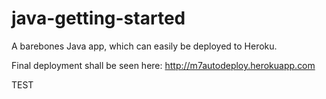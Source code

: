 # java-getting-started

A barebones Java app, which can easily be deployed to Heroku.

Final deployment shall be seen here: http://m7autodeploy.herokuapp.com

TEST
